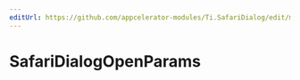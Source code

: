 ```yaml
---
editUrl: https://github.com/appcelerator-modules/Ti.SafariDialog/edit/master/apidoc/SafariDialog.yml
---
```

# SafariDialogOpenParams

<TypeHeader/>

<ApiDocs/>

